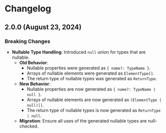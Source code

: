 # Changelog

## 2.0.0 (August 23, 2024)

### Breaking Changes

- **Nullable Type Handling**: Introduced `null` union for types that are nullable.
  - **Old Behavior**:
    - Nullable properties were generated as `{ name?: TypeName }`.
    - Arrays of nullable elements were generated as `ElementType[]`.
    - The return type of nullable types was generated as `ReturnType`.
  - **New Behavior**:
    - Nullable properties are now generated as `{ name?: TypeName | null }`.
    - Arrays of nullable elements are now generated as `(ElementType | null)[]`.
    - The return type of nullable types is now generated as `ReturnType | null`.
  - **Migration**: Ensure all uses of the generated nullable types are null-checked.

